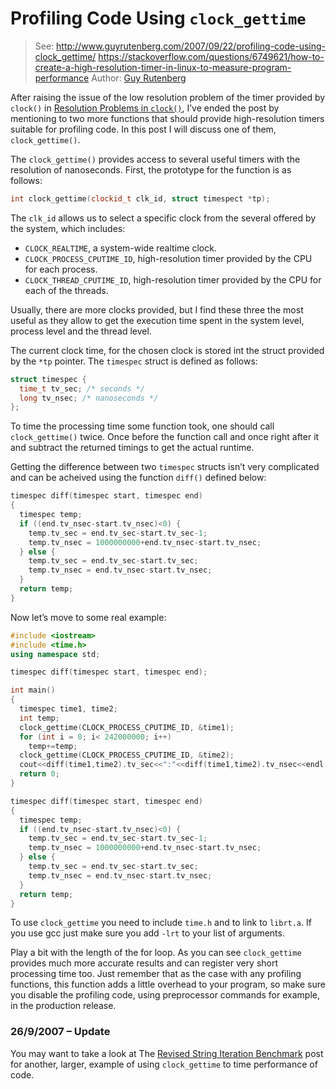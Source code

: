 #  Profiling Code Using `clock_gettime`

> See: <http://www.guyrutenberg.com/2007/09/22/profiling-code-using-clock_gettime/>
> <https://stackoverflow.com/questions/6749621/how-to-create-a-high-resolution-timer-in-linux-to-measure-program-performance>
> Author: [Guy Rutenberg](https://www.guyrutenberg.com/)

After raising the issue of the low resolution problem of the timer provided by `clock()` in [Resolution
Problems in `clock()`](http://www.guyrutenberg.com/2007/09/10/resolution-problems-in-clock/), I’ve
ended the post by mentioning to two more functions that should provide high-resolution timers suitable for
profiling code. In this post I will discuss one of them, `clock_gettime()`.

The `clock_gettime()` provides access to several useful timers with the resolution of nanoseconds. First, the prototype for the function is as follows:

```C++
int clock_gettime(clockid_t clk_id, struct timespect *tp);
```

The `clk_id` allows us to select a specific clock from the several offered by the system, which includes:

* `CLOCK_REALTIME`, a system-wide realtime clock.
* `CLOCK_PROCESS_CPUTIME_ID`, high-resolution timer provided by the CPU for each process.
* `CLOCK_THREAD_CPUTIME_ID`, high-resolution timer provided by the CPU for each of the threads.

Usually, there are more clocks provided, but I find these three the most useful as they allow to get the
execution time spent in the system level, process level and the thread level.

The current clock time, for the chosen clock is stored int the struct provided by the `*tp` pointer. The
`timespec` struct is defined as follows:

```C++
struct timespec {
  time_t tv_sec; /* seconds */
  long tv_nsec; /* nanoseconds */
};
```

To time the processing time some function took, one should call `clock_gettime()` twice. Once before
the function call and once right after it and subtract the returned timings to get the actual runtime.

Getting the difference between two `timespec` structs isn’t very complicated and can be acheived using
the function `diff()` defined below:

```C++
timespec diff(timespec start, timespec end)
{
  timespec temp;
  if ((end.tv_nsec-start.tv_nsec)<0) {
    temp.tv_sec = end.tv_sec-start.tv_sec-1;
    temp.tv_nsec = 1000000000+end.tv_nsec-start.tv_nsec;
  } else {
    temp.tv_sec = end.tv_sec-start.tv_sec;
    temp.tv_nsec = end.tv_nsec-start.tv_nsec;
  }
  return temp;
}
```

Now let’s move to some real example:

```C++
#include <iostream>
#include <time.h>
using namespace std;

timespec diff(timespec start, timespec end);

int main()
{
  timespec time1, time2;
  int temp;
  clock_gettime(CLOCK_PROCESS_CPUTIME_ID, &time1);
  for (int i = 0; i< 242000000; i++)
    temp+=temp;
  clock_gettime(CLOCK_PROCESS_CPUTIME_ID, &time2);
  cout<<diff(time1,time2).tv_sec<<":"<<diff(time1,time2).tv_nsec<<endl;
  return 0;
}

timespec diff(timespec start, timespec end)
{
  timespec temp;
  if ((end.tv_nsec-start.tv_nsec)<0) {
    temp.tv_sec = end.tv_sec-start.tv_sec-1;
    temp.tv_nsec = 1000000000+end.tv_nsec-start.tv_nsec;
  } else {
    temp.tv_sec = end.tv_sec-start.tv_sec;
    temp.tv_nsec = end.tv_nsec-start.tv_nsec;
  }
  return temp;
}
```
To use `clock_gettime` you need to include `time.h` and to link to `librt.a`. If you use gcc just make
sure you add `-lrt` to your list of arguments.

Play a bit with the length of the for loop. As you can see `clock_gettime` provides much more accurate
results and can register very short processing time too. Just remember that as the case with any profiling
functions, this function adds a little overhead to your program, so make sure you disable the profiling code,
using preprocessor commands for example, in the production release.

### 26/9/2007 – Update

You may want to take a look at The [Revised String Iteration Benchmark](http://www.guyrutenberg.com/2007/09/26/the-revised-string-iteration-benchmark/) post for
another, larger, example of using `clock_gettime` to time performance of code.
